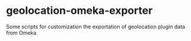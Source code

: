 # geolocation-omeka-exporter
Some scripts for customization the exportation of geolocation plugin data from Omeka
